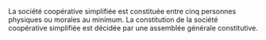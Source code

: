 La société coopérative simplifiée est constituée entre cinq personnes physiques ou morales au minimum.
La constitution de la société coopérative simplifiée est décidée par une assemblée générale constitutive.